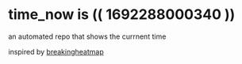 # time_now is (( 1692288000340 ))

an automated repo that shows the currnent time

inspired by [breakingheatmap](https://github.com/breakingheatmap/breakingheatmap)